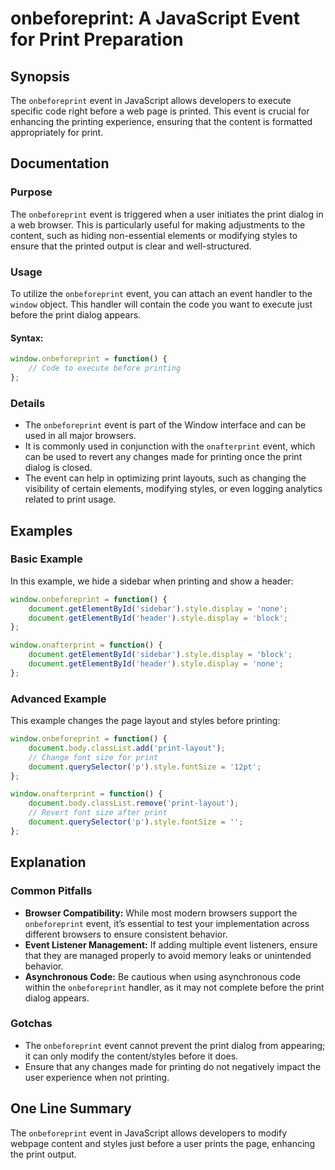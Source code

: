 <!--
Meta Description: # onbeforeprint: A JavaScript Event for Print Preparation ## Synopsis The `onbeforeprint` event in JavaScript allows developers to execute specific co...
Meta Keywords: event, print, onbeforeprint, document, before
-->

# onbeforeprint: A JavaScript Event for Print Preparation

## Synopsis
The `onbeforeprint` event in JavaScript allows developers to execute specific code right before a web page is printed. This event is crucial for enhancing the printing experience, ensuring that the content is formatted appropriately for print.

## Documentation
### Purpose
The `onbeforeprint` event is triggered when a user initiates the print dialog in a web browser. This is particularly useful for making adjustments to the content, such as hiding non-essential elements or modifying styles to ensure that the printed output is clear and well-structured.

### Usage
To utilize the `onbeforeprint` event, you can attach an event handler to the `window` object. This handler will contain the code you want to execute just before the print dialog appears.

#### Syntax:
```javascript
window.onbeforeprint = function() {
    // Code to execute before printing
};
```

### Details
- The `onbeforeprint` event is part of the Window interface and can be used in all major browsers.
- It is commonly used in conjunction with the `onafterprint` event, which can be used to revert any changes made for printing once the print dialog is closed.
- The event can help in optimizing print layouts, such as changing the visibility of certain elements, modifying styles, or even logging analytics related to print usage.

## Examples
### Basic Example
In this example, we hide a sidebar when printing and show a header:

```javascript
window.onbeforeprint = function() {
    document.getElementById('sidebar').style.display = 'none';
    document.getElementById('header').style.display = 'block';
};

window.onafterprint = function() {
    document.getElementById('sidebar').style.display = 'block';
    document.getElementById('header').style.display = 'none';
};
```

### Advanced Example
This example changes the page layout and styles before printing:

```javascript
window.onbeforeprint = function() {
    document.body.classList.add('print-layout');
    // Change font size for print
    document.querySelector('p').style.fontSize = '12pt';
};

window.onafterprint = function() {
    document.body.classList.remove('print-layout');
    // Revert font size after print
    document.querySelector('p').style.fontSize = '';
};
```

## Explanation
### Common Pitfalls
- **Browser Compatibility:** While most modern browsers support the `onbeforeprint` event, it’s essential to test your implementation across different browsers to ensure consistent behavior.
- **Event Listener Management:** If adding multiple event listeners, ensure that they are managed properly to avoid memory leaks or unintended behavior.
- **Asynchronous Code:** Be cautious when using asynchronous code within the `onbeforeprint` handler, as it may not complete before the print dialog appears.

### Gotchas
- The `onbeforeprint` event cannot prevent the print dialog from appearing; it can only modify the content/styles before it does.
- Ensure that any changes made for printing do not negatively impact the user experience when not printing.

## One Line Summary
The `onbeforeprint` event in JavaScript allows developers to modify webpage content and styles just before a user prints the page, enhancing the print output.